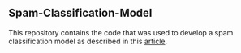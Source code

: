 ## Spam-Classification-Model
This repository contains the code that was used to develop a spam classification model as described in this [article](https://bigdatatime.eu/training-of-a-spam-classification-model/).
